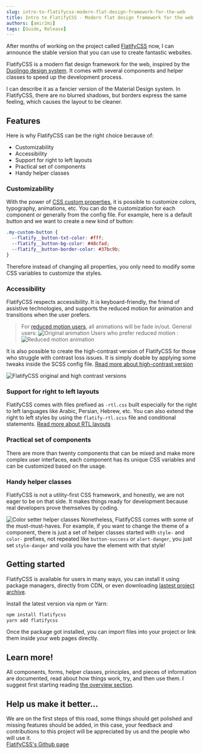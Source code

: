 ```yaml
---
slug: intro-to-flatifycss-modern-flat-design-framework-for-the-web
title: Intro to FlatifyCSS - Modern flat design framework for the web
authors: [amir2mi]
tags: [Guide, Release]
---
```


After months of working on the project called [FlatifyCSS](https://flatifycss.com/) now, I can announce the stable version that you can use to create fantastic websites.

<!--truncate-->

FlatifyCSS is a modern flat design framework for the web, inspired by the [Duolingo design system](https://design.duolingo.com/). It comes with several components and helper classes to speed up the development process.

I can describe it as a fancier version of the Material Design system. In FlatifyCSS, there are no blurred shadows, but borders express the same feeling, which causes the layout to be cleaner.

## Features

Here is why FlatifyCSS can be the right choice because of:

- Customizability
- Accessibility
- Support for right to left layouts
- Practical set of components
- Handy helper classes

### Customizability

With the power of [CSS custom properties](https://developer.mozilla.org/en-US/docs/Web/CSS/Using_CSS_custom_properties), it is possible to customize colors, typography, animations, etc. You can do the customization for each component or generally from the config file.
For example, here is a default button and we want to create a new kind of button:

```css
.my-custom-button {
  --flatify__button-txt-color: #fff;
  --flatify__button-bg-color: #48cfad;
  --flatify__button-border-color: #37bc9b;
}
```

Therefore instead of changing all properties, you only need to modify some CSS variables to customize the styles.

### Accessibility

FlatifyCSS respects accessibility. It is keyboard-friendly, the friend of assistive technologies, and supports the reduced motion for animation and transitions when the user prefers.

> For [reduced motion users](https://developer.mozilla.org/en-US/docs/Web/CSS/@media/prefers-reduced-motion), all animations will be fade in/out.
> General users:
> ![Original animation](https://dev-to-uploads.s3.amazonaws.com/uploads/articles/kmiubtbmp4eh9isqeyyp.gif)
> Users who prefer reduced motion :
> ![Reduced motion animation](https://dev-to-uploads.s3.amazonaws.com/uploads/articles/z26e0d6vo3a3molfgt24.gif)

It is also possible to create the high-contrast version of FlatifyCSS for those who struggle with contrast loss issues. It is simply doable by applying some tweaks inside the SCSS config file. [Read more about high-contrast version](https://flatifycss.com/docs/overview/a11y#high-contrast)

![FlatifyCSS original and high contrast versions](https://dev-to-uploads.s3.amazonaws.com/uploads/articles/mlmevr6o32gow93o8cc8.jpg)

### Support for right to left layouts

FlatifyCSS comes with files prefixed as `-rtl.css` built especially for the right to left languages like Arabic, Persian, Hebrew, etc.
You can also extend the right to left styles by using the `flatify-rtl.scss` file and conditional statements. [Read more about RTL layouts](https://flatifycss.com/docs/overview/rtl)

### Practical set of components

There are more than twenty components that can be mixed and make more complex user interfaces, each component has its unique CSS variables and can be customized based on the usage.

### Handy helper classes

FlatifyCSS is not a utility-first CSS framework, and honestly, we are not eager to be on that side. It makes things ready for development because real developers prove themselves by coding.

![Color setter helper classes](https://dev-to-uploads.s3.amazonaws.com/uploads/articles/tsxqqunef2n16n9u9vom.gif)
Nonetheless, FlatifyCSS comes with some of the must-must-haves. For example, if you want to change the theme of a component, there is just a set of helper classes started with `style-` and `color-` prefixes, not repeated like `button-success` or `alert-danger`, you just set `style-danger` and voilà you have the element with that style!

## Getting started

FlatifyCSS is available for users in many ways, you can install it using package managers, directly from CDN, or even downloading [lastest project archive](https://github.com/amir2mi/flatifycss/archive/master.zip).

Install the latest version via npm or Yarn:

```bash
npm install flatifycss
yarn add flatifycss
```

Once the package got installed, you can import files into your project or link them inside your web pages directly.

## Learn more!

All components, forms, helper classes, principles, and pieces of information are documented, read about how things work, try, and then use them. I suggest first starting reading [the overview section](https://flatifycss.com/docs/overview/design-system).

## Help us make it better...

We are on the first steps of this road, some things should get polished and missing features should be added, in this case, your feedback and contributions to this project will be appreciated by us and the people who will use it.  
[FlatifyCSS's Github page](https://github.com/amir2mi/flatifycss)
